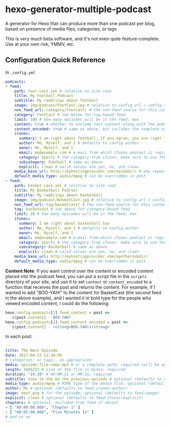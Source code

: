 # hexo-generator-multiple-podcast
A generator for Hexo that can produce more than one podcast per blog, based on presence of media files, categories, or tags

This is very much beta software, and it's not even quite feature-complete. Use at your own risk, YMMV, etc.

## Configuration Quick Reference

In `_config.yml`

```yaml
podcasts:
- feed:
    path: foot-cast.xml # relative to site root
    title: My Football Podcast
    subtitle: My ramblings about football
    image: img/podcast/FootCast.jpg # relative to config.url + config.root
    non_feed_url: category/footcast/ # the non-feed source for this content
    category: FootCast # see below for tag-based feed
    limit: 100 # how many episodes will be in the feed, max
    content: true # whether to include text content along with the podcast; see note below
    content_encoded: true # same as above, but includes the complete encoded text of the post; see note below
    itunes:
      summary: I am right about football; if you agree, you are right too.
      author: Me, Myself, and I # defaults to config.author
      owner: Me, Myself, and I 
      email: me@example.com # e-mail from which iTunes podcast is registered
      category: Sports # the category from iTunes; make sure to use their values
      subcategory: Football # same as above
      explicit: clean # valid values are yes, no, and clean
    media_base_url: http://myhostingprovider.com/mysubdir/ # why repeat that in every post?
    default_media_type: audio/mpeg # can be overridden in post
- feed:
    path: basket-cast.xml # relative to site root
    title: My Basketball Podcast
    subtitle: My ramblings about basketball
    image: img/podcast/BasketCast.jpg # relative to config.url + config.root
    non_feed_url: tag/basketcast/ # the non-feed source for this content
    tag: basketcast # see above for category-based feed
    limit: 20 # how many episodes will be in the feed, max
    itunes:
      summary: I am right about basketball too
      author: Me, Myself, and I # defaults to config.author
      owner: Me, Myself, and I 
      email: me@example.com # e-mail from which iTunes podcast is registered
      category: Sports # the category from iTunes; make sure to use their values
      subcategory: Basketball # same as above
      explicit: clean # valid values are yes, no, and clean
    media_base_url: http://myhostingprovider.com/myothersubdir/
    default_media_type: audio/mpeg # can be overridden in post
```

**Content Note**: If you want control over the content or encoded content placed into the podcast feed, you can put a script file in the `scripts` directory of your site, and use it to set `content` or `content_encoded` to a function that receives the post and returns the content. For example, if I wanted to add "BOO-YAH!" to the content for BasketCast (the second feed in the above example), and I wanted it in bold type for the people who viewed encoded content, I could do the following:

```js
hexo.config.podcasts[1].feed.content = post =>
  `${post.content} - BOO-YAH!`
hexo.config.podcasts[1].feed.content_encoded = post =>
  `${post.content} - <strong>BOO-YAH!</strong>`
```

In each post:

```yaml
---
title: The Next Episode
date: 2017-04-22 12:34:56
# categories: or tags:, as appropriate
media: episode-file-name.mp3 # or a complete path; required (will be appended to feed:media_base_url)
length: 3443223 # size of the file in bytes; required
duration: "14:38" # HH:MM:SS or MM:SS; required
subtitle: Soon to the be the previous episode # optional (defaults to empty)
media_type: audio/mpeg # MIME type of the media file; optional (defaults to feed:default_media_type)
author: Me # optional (defaults to feed:itunes:author)
image: next.png # for the episode; optional (defaults to feed:image)
explicit: clean # optional (defaults to feed:itunes:explicit)
chapters: # optional, excluded from feed if absent
- [ "00:00:00.000", "Chapter 1" ]
- [ "00:05:00.000", "Five Minutes In" ]
# and so on
---
```
